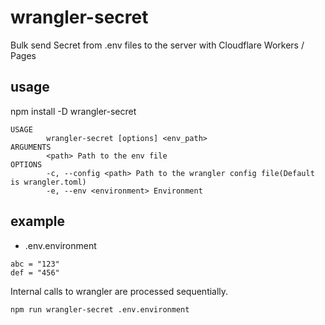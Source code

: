 # wrangler-secret

Bulk send Secret from .env files to the server with Cloudflare Workers / Pages

## usage

npm install -D wrangler-secret

```text
USAGE
        wrangler-secret [options] <env_path>
ARGUMENTS
        <path> Path to the env file
OPTIONS
        -c, --config <path> Path to the wrangler config file(Default is wrangler.toml)
        -e, --env <environment> Environment
```

## example

- .env.environment

```env
abc = "123"
def = "456"
```

Internal calls to wrangler are processed sequentially.

```sh
npm run wrangler-secret .env.environment
```
